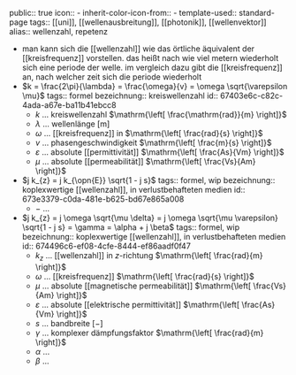 public:: true
icon:: -
inherit-color-icon-from:: -
template-used:: standard-page
tags:: [[uni]], [[wellenausbreitung]], [[photonik]], [[wellenvektor]]
alias:: wellenzahl, repetenz

- man kann sich die [[wellenzahl]] wie das örtliche äquivalent der [[kreisfrequenz]] vorstellen. das heißt nach wie viel metern wiederholt sich eine periode der welle. im vergleich dazu gibt die [[kreisfrequenz]] an, nach welcher zeit sich die periode wiederholt
- $k = \frac{2\pi}{\lambda} = \frac{\omega}{v} = \omega \sqrt{\varepsilon \mu}$
  tags:: formel
  bezeichnung:: kreiswellenzahl
  id:: 67403e6c-c82c-4ada-a67e-ba11b41ebcc8
	- $k$ ... kreiswellenzahl $\mathrm{\left[ \frac{\mathrm{rad}}{m} \right]}$
	- $\lambda$ ... wellenlänge $\mathrm{\left[ m \right]}$
	- $\omega$ ... [[kreisfrequenz]] in $\mathrm{\left[ \frac{rad}{s} \right]}$
	- $v$ ... phasengeschwindigkeit $\mathrm{\left[ \frac{m}{s} \right]}$
	- $\varepsilon$ ... absolute [[permittivität]] $\mathrm{\left[ \frac{As}{Vm} \right]}$
	- $\mu$ ... absolute [[permeabilität]] $\mathrm{\left[ \frac{Vs}{Am} \right]}$
- $j k_{z} = j k_{\opn{E}} \sqrt{1 - j s}$
  tags:: formel, wip
  bezeichnung:: koplexwertige [[wellenzahl]], in verlustbehafteten medien
  id:: 673e3379-c0da-481e-b625-bd67e865a008
	- $-$ ...
- $j k_{z} = j \omega \sqrt{\mu \delta} = j \omega \sqrt{\mu \varepsilon} \sqrt{1 - j s} = \gamma = \alpha + j \beta$
  tags:: formel, wip
  bezeichnung:: koplexwertige [[wellenzahl]], in verlustbehafteten medien
  id:: 674496c6-ef08-4cfe-8444-ef86aadf0f47
	- $k_z$ ... [[wellenzahl]] in $z$-richtung $\mathrm{\left[ \frac{rad}{m} \right]}$
	- $\omega$ ... [[kreisfrequenz]] $\mathrm{\left[ \frac{rad}{s} \right]}$
	- $\mu$ ... absolute [[magnetische permeabilität]] $\mathrm{\left[ \frac{Vs}{Am} \right]}$
	- $\varepsilon$ ... absolute [[elektrische permittivität]] $\mathrm{\left[ \frac{As}{Vm} \right]}$
	- $s$ ... bandbreite $\mathrm{\left[ - \right]}$
	- $\gamma$ ... komplexer dämpfungsfaktor $\mathrm{\left[ \frac{rad}{m} \right]}$
	- $\alpha$ ...
	- $\beta$ ...